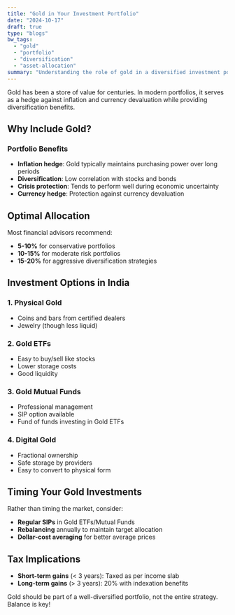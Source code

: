 ```yaml
---
title: "Gold in Your Investment Portfolio"
date: "2024-10-17"
draft: true
type: "blogs"
bw_tags: 
  - "gold"
  - "portfolio"
  - "diversification"
  - "asset-allocation"
summary: "Understanding the role of gold in a diversified investment portfolio and optimal allocation strategies."
---
```


Gold has been a store of value for centuries. In modern portfolios, it serves as a hedge against inflation and currency devaluation while providing diversification benefits.

## Why Include Gold?

### Portfolio Benefits
- **Inflation hedge**: Gold typically maintains purchasing power over long periods
- **Diversification**: Low correlation with stocks and bonds
- **Crisis protection**: Tends to perform well during economic uncertainty
- **Currency hedge**: Protection against currency devaluation

## Optimal Allocation

Most financial advisors recommend:
- **5-10%** for conservative portfolios
- **10-15%** for moderate risk portfolios
- **15-20%** for aggressive diversification strategies

## Investment Options in India

### 1. Physical Gold
- Coins and bars from certified dealers
- Jewelry (though less liquid)

### 2. Gold ETFs
- Easy to buy/sell like stocks
- Lower storage costs
- Good liquidity

### 3. Gold Mutual Funds
- Professional management
- SIP option available
- Fund of funds investing in Gold ETFs

### 4. Digital Gold
- Fractional ownership
- Safe storage by providers
- Easy to convert to physical form

## Timing Your Gold Investments

Rather than timing the market, consider:
- **Regular SIPs** in Gold ETFs/Mutual Funds
- **Rebalancing** annually to maintain target allocation
- **Dollar-cost averaging** for better average prices

## Tax Implications

- **Short-term gains** (< 3 years): Taxed as per income slab
- **Long-term gains** (> 3 years): 20% with indexation benefits

Gold should be part of a well-diversified portfolio, not the entire strategy. Balance is key!